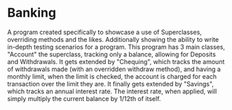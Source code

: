 # Banking
A program created specifically to showcase a use of Superclasses, overriding methods and the likes. Additionally showing the ability to write in-depth testing scenarios for a program. This program has 3 main classes, "Account" the superclass, tracking only a balance, allowing for Deposits and Withdrawals. It gets extended by "Chequing", which tracks the amount of withdrawals made (with an overridden withdraw method), and having a monthly limit, when the limit is checked, the account is charged for each transaction over the limit they are. It finally gets extended by "Savings", which tracks an annual interest rate. The interest rate, when applied, will simply multiply the current balance by 1/12th of itself.
